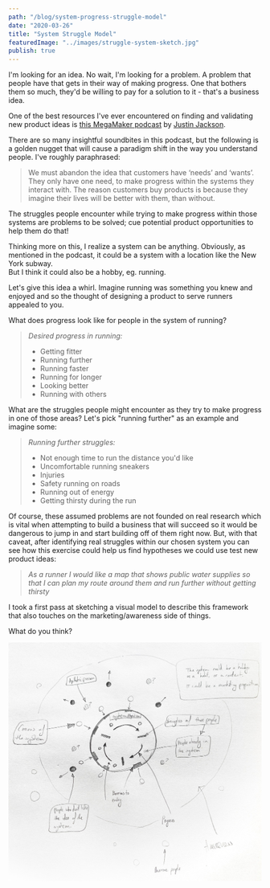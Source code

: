 ```yaml
---
path: "/blog/system-progress-struggle-model"
date: "2020-03-26"
title: "System Struggle Model"
featuredImage: "../images/struggle-system-sketch.jpg"
publish: true
---
```


I'm looking for an idea. No wait, I'm looking for a problem. A problem that people have that gets in their way of making progress. One that bothers them so much, they'd be willing to pay for a solution to it - that's a business idea.

One of the best resources I've ever encountered on finding and validating new product ideas is <a href="https://podcast.megamaker.co/episodes/037-find-and-validate-good-product-ideas" target="_blank">this MegaMaker podcast</a> by <a href="https://justinjackson.ca/" target="_blank">Justin Jackson</a>.

There are so many insightful soundbites in this podcast, but the following is a golden nugget that will cause a paradigm shift in the way you understand people. I've roughly paraphrased:

> We must abandon the idea that customers have ‘needs’ and ‘wants’. They only have one need, to make progress within the systems they interact with.
> The reason customers buy products is because they imagine their lives will be better with them, than without.

The struggles people encounter while trying to make progress within those systems are problems to be solved; cue potential product opportunities to help them do that!

Thinking more on this, I realize a system can be anything.
Obviously, as mentioned in the podcast, it could be a system with a location like the New York subway.  
But I think it could also be a hobby, eg. running.

Let's give this idea a whirl. Imagine running was something you knew and enjoyed and so the thought of designing a product to serve runners appealed to you.

What does progress look like for people in the system of running?

> _Desired progress in running:_
>
> - Getting fitter
> - Running further
> - Running faster
> - Running for longer
> - Looking better
> - Running with others

What are the struggles people might encounter as they try to make progress in one of those areas? Let's pick "running further" as an example and imagine some:

> _Running further struggles:_
>
> - Not enough time to run the distance you'd like
> - Uncomfortable running sneakers
> - Injuries
> - Safety running on roads
> - Running out of energy
> - Getting thirsty during the run

Of course, these assumed problems are not founded on real research which is vital when attempting to build a business that will succeed so it would be dangerous to jump in and start building off of them right now. But, with that caveat, after identifying real struggles within our chosen system you can see how this exercise could help us find hypotheses we could use test new product ideas:

> _As a runner I would like a map that shows public water supplies so that I can plan my route around them and run further without getting thirsty_

I took a first pass at sketching a visual model to describe this framework that also touches on the marketing/awareness side of things.

What do you think?

![Struggle System Sketch](../images/struggle-system-sketch.jpg "Struggle System Sketch")

